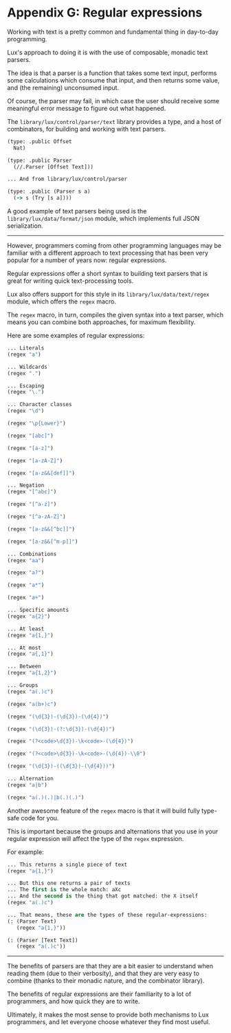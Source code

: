 # Appendix G: Regular expressions

Working with text is a pretty common and fundamental thing in day-to-day programming.

Lux's approach to doing it is with the use of composable, monadic text parsers.

The idea is that a parser is a function that takes some text input, performs some calculations which consume that input, and then returns some value, and (the remaining) unconsumed input.

Of course, the parser may fail, in which case the user should receive some meaningful error message to figure out what happened.

The `library/lux/control/parser/text` library provides a type, and a host of combinators, for building and working with text parsers.

```clojure
(type: .public Offset
  Nat)

(type: .public Parser
  (//.Parser [Offset Text]))

... And from library/lux/control/parser

(type: .public (Parser s a)
  (-> s (Try [s a])))
```

A good example of text parsers being used is the `library/lux/data/format/json` module, which implements full JSON serialization.

---

However, programmers coming from other programming languages may be familiar with a different approach to text processing that has been very popular for a number of years now: regular expressions.

Regular expressions offer a short syntax to building text parsers that is great for writing quick text-processing tools.

Lux also offers support for this style in its `library/lux/data/text/regex` module, which offers the `regex` macro.

The `regex` macro, in turn, compiles the given syntax into a text parser, which means you can combine both approaches, for maximum flexibility.

Here are some examples of regular expressions:

```clojure
... Literals
(regex "a")

... Wildcards
(regex ".")

... Escaping
(regex "\.")

... Character classes
(regex "\d")

(regex "\p{Lower}")

(regex "[abc]")

(regex "[a-z]")

(regex "[a-zA-Z]")

(regex "[a-z&&[def]]")

... Negation
(regex "[^abc]")

(regex "[^a-z]")

(regex "[^a-zA-Z]")

(regex "[a-z&&[^bc]]")

(regex "[a-z&&[^m-p]]")

... Combinations
(regex "aa")

(regex "a?")

(regex "a*")

(regex "a+")

... Specific amounts
(regex "a{2}")

... At least
(regex "a{1,}")

... At most
(regex "a{,1}")

... Between
(regex "a{1,2}")

... Groups
(regex "a(.)c")

(regex "a(b+)c")

(regex "(\d{3})-(\d{3})-(\d{4})")

(regex "(\d{3})-(?:\d{3})-(\d{4})")

(regex "(?<code>\d{3})-\k<code>-(\d{4})")

(regex "(?<code>\d{3})-\k<code>-(\d{4})-\\0")

(regex "(\d{3})-((\d{3})-(\d{4}))")

... Alternation
(regex "a|b")

(regex "a(.)(.)|b(.)(.)")
```

Another awesome feature of the `regex` macro is that it will build fully type-safe code for you.

This is important because the groups and alternations that you use in your regular expression will affect the type of the `regex` expression.

For example:

```clojure
... This returns a single piece of text
(regex "a{1,}")

... But this one returns a pair of texts
... The first is the whole match: aXc
... And the second is the thing that got matched: the X itself
(regex "a(.)c")

... That means, these are the types of these regular-expressions:
(: (Parser Text)
   (regex "a{1,}"))

(: (Parser [Text Text])
   (regex "a(.)c"))
```

---

The benefits of parsers are that they are a bit easier to understand when reading them (due to their verbosity), and that they are very easy to combine (thanks to their monadic nature, and the combinator library).

The benefits of regular expressions are their familiarity to a lot of programmers, and how quick they are to write.

Ultimately, it makes the most sense to provide both mechanisms to Lux programmers, and let everyone choose whatever they find most useful.

